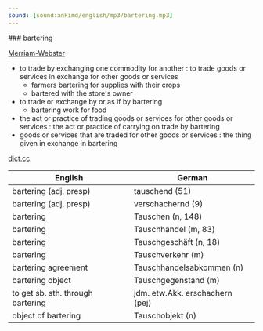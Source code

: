 ```yaml
---
sound: [sound:ankimd/english/mp3/bartering.mp3]
---
```


\### bartering

[Merriam-Webster](https://www.merriam-webster.com/dictionary/bartering)

- to trade by exchanging one commodity for another : to trade goods or services in exchange for other goods or services
    - farmers bartering for supplies with their crops
    - bartered with the store's owner
- to trade or exchange by or as if by bartering
    - bartering work for food
- the act or practice of trading goods or services for other goods or services : the act or practice of carrying on trade by bartering
- goods or services that are traded for other goods or services : the thing given in exchange in bartering

[dict.cc](https://www.dict.cc/bartering)

| English        | German       |
| -------------- | ------------ |
| bartering (adj, presp) | tauschend (51) |
| bartering (adj, presp) | verschachernd (9) |
| bartering | Tauschen (n, 148) |
| bartering | Tauschhandel (m, 83) |
| bartering | Tauschgeschäft (n, 18) |
| bartering | Tauschverkehr (m) |
| bartering agreement | Tauschhandelsabkommen (n) |
| bartering object | Tauschgegenstand (m) |
| to get sb. sth. through bartering | jdm. etw.Akk. erschachern (pej) |
| object of bartering | Tauschobjekt (n) |
